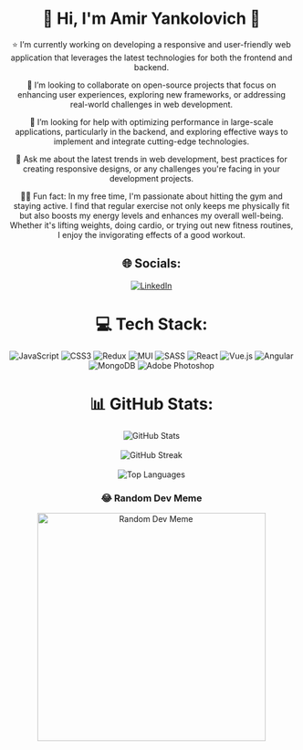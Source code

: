 <div align="center">

# 💫 Hi, I'm Amir Yankolovich 👋


⭐ I’m currently working on developing a responsive and user-friendly web application that leverages the latest technologies for both the frontend and backend.

👯 I’m looking to collaborate on open-source projects that focus on enhancing user experiences, exploring new frameworks, or addressing real-world challenges in web development.

🤝 I’m looking for help with optimizing performance in large-scale applications, particularly in the backend, and exploring effective ways to implement and integrate cutting-edge technologies.

💬 Ask me about the latest trends in web development, best practices for creating responsive designs, or any challenges you're facing in your development projects.

🏋️‍♂️ Fun fact: In my free time, I'm passionate about hitting the gym and staying active. I find that regular exercise not only keeps me physically fit but also boosts my energy levels and enhances my overall well-being. Whether it's lifting weights, doing cardio, or trying out new fitness routines, I enjoy the invigorating effects of a good workout.

## 🌐 Socials:
[![LinkedIn](https://img.shields.io/badge/LinkedIn-%230077B5.svg?logo=linkedin&logoColor=white)](https://linkedin.com/in/amir-yankolovich) 

# 💻 Tech Stack:
<p align="center">
  <img src="https://img.shields.io/badge/javascript-%23323330.svg?style=for-the-badge&logo=javascript&logoColor=%23F7DF1E" alt="JavaScript" />
  <img src="https://img.shields.io/badge/css3-%231572B6.svg?style=for-the-badge&logo=css3&logoColor=white" alt="CSS3" />
  <img src="https://img.shields.io/badge/redux-%23593d88.svg?style=for-the-badge&logo=redux&logoColor=white" alt="Redux" />
  <img src="https://img.shields.io/badge/MUI-%230081CB.svg?style=for-the-badge&logo=mui&logoColor=white" alt="MUI" />
  <img src="https://img.shields.io/badge/SASS-hotpink.svg?style=for-the-badge&logo=SASS&logoColor=white" alt="SASS" />
  <img src="https://img.shields.io/badge/react-%2320232a.svg?style=for-the-badge&logo=react&logoColor=%2361DAFB" alt="React" />
  <img src="https://img.shields.io/badge/vue.js-%2335495e.svg?style=for-the-badge&logo=vuedotjs&logoColor=%234FC08D" alt="Vue.js" />
  <img src="https://img.shields.io/badge/angular-%23DD0031.svg?style=for-the-badge&logo=angular&logoColor=white" alt="Angular" />
  <img src="https://img.shields.io/badge/MongoDB-%234ea94b.svg?style=for-the-badge&logo=mongodb&logoColor=white" alt="MongoDB" />
  <img src="https://img.shields.io/badge/adobe%20photoshop-%2331A8FF.svg?style=for-the-badge&logo=adobe%20photoshop&logoColor=white" alt="Adobe Photoshop" />
      
</p>

# 📊 GitHub Stats:
  <img src="https://github-readme-stats.vercel.app/api?username=amir2210&theme=dracula&hide_border=false&include_all_commits=false&count_private=false" alt="GitHub Stats" /><br/><br/>
  <img src="https://github-readme-streak-stats.herokuapp.com/?user=amir2210&theme=dracula&hide_border=false" alt="GitHub Streak" /><br/><br/>
  <img src="https://github-readme-stats.vercel.app/api/top-langs/?username=amir2210&theme=dracula&hide_border=false&include_all_commits=false&count_private=false&layout=compact" alt="Top Languages" />

### 😂 Random Dev Meme
  <img src='https://randommeme-five.vercel.app/' style="height: 400px;" alt="Random Dev Meme"/>

</div>
